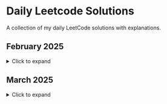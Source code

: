 # Daily Leetcode Solutions

A collection of my daily LeetCode solutions with explanations.

## February 2025
<details>
<summary>Click to expand</summary>

Total Problems: 19
</br>Easy: 1
</br>Medium: 16
</br>Hard: 2

| Date | Problem | Difficulty | Solution Link |
|------|---------|------------|---------------|
| 2025-02-10 | [3174. Clear Digits](https://leetcode.com/problems/clear-digits/) | Easy | [Solution](./3174-ClearDigits.java) |
| 2025-02-11 | [1910. Remove All Occurrences of a Substring](https://leetcode.com/problems/remove-all-occurrences-of-a-substring/) | Medium | [Solution](./1910-removeOccurrences.java) |
| 2025-02-12 | [2342. Max Sum of a Pair With Equal Sum of Digits](https://leetcode.com/problems/max-sum-of-a-pair-with-equal-sum-of-digits/) | Medium | [Solution](./2342-maximumSumPair.java) |
| 2025-02-13 | [3066. Minimum Operations to Exceed Threshold Value II](https://leetcode.com/problems/minimum-operations-to-exceed-threshold-value-ii/) | Medium | [Solution](./3066-minOperations.java) |
| 2025-02-14 | [1352. Product of the Last K Numbers](https://leetcode.com/problems/product-of-the-last-k-numbers/) | Medium | [Solution](./1352-ProductOfNumbers.java) |
| 2025-02-15 | [2698. Find the Punishment Number of an Integer](https://leetcode.com/problems/find-the-punishment-number-of-an-integer/) | Medium | [Solution](./1352-ProductOfNumbers.java) |
| 2025-02-16 | [1718. Construct the Lexicographically Largest Valid Sequence](https://leetcode.com/problems/construct-the-lexicographically-largest-valid-sequence/) | Medium | [Solution](./1718-constructDistancedSequence.java) |
| 2025-02-17 | [1079. Letter Tile Possibilities](https://leetcode.com/problems/letter-tile-possibilities/) | Medium | [Solution](./1079-numTilePossibilities.java) |
| 2025-02-18 | [2375. Construct Smallest Number From DI String](https://leetcode.com/problems/construct-smallest-number-from-di-string/) | Medium | [Solution](./2375-smallestNumber.java) |
| 2025-02-19 | [1415. The k-th Lexicographical String of All Happy Strings of Length n](https://leetcode.com/problems/the-k-th-lexicographical-string-of-all-happy-strings-of-length-n/) | Medium | [Solution](./1415-getHappyString.java) |
| 2025-02-20 | [1980. Find Unique Binary String](https://leetcode.com/problems/the-k-th-lexicographical-string-of-all-happy-strings-of-length-n/) | Medium | [Solution](./1980-findDifferentBinaryString.java) |
| 2025-02-21 | [1261. Find Elements in a Contaminated Binary Tree](https://leetcode.com/problems/find-elements-in-a-contaminated-binary-tree/) | Medium | [Solution](./1261-FindElements.java) |
| 2025-02-22 | [1028. Recover a Tree From Preorder Traversal](https://leetcode.com/problems/recover-a-tree-from-preorder-traversal/) | Hard | [Solution](./1028-recoverFromPreorder.java) |
| 2025-02-23 | [889. Construct Binary Tree from Preorder and Postorder Traversal](https://leetcode.com/problems/construct-binary-tree-from-preorder-and-postorder-traversal/) | Medium | [Solution](./889-constructTree.java) |
| 2025-02-24 | [2467. Most Profitable Path in a Tree](https://leetcode.com/problems/most-profitable-path-in-a-tree/) | Medium | [Solution](./889-constructTree.java) |
| 2025-02-25 | [1524. Number of Sub-arrays With Odd Sum](https://leetcode.com/problems/number-of-sub-arrays-with-odd-sum/) | Medium | [Solution](./1524-numOfSubarrays.java) |
| 2025-02-26 | [1749. Maximum Absolute Sum of Any Subarray](https://leetcode.com/problems/maximum-absolute-sum-of-any-subarray/) | Medium | [Solution](./1749-maxAbsoluteSum.java) |
| 2025-02-27 | [873. Length of Longest Fibonacci Subsequence](https://leetcode.com/problems/length-of-longest-fibonacci-subsequence/) | Medium | [Solution](./873-lenLongestFibSubseq.java) |
| 2025-02-28 | [1092. Shortest Common Supersequence ](https://leetcode.com/problems/shortest-common-supersequence/) | Hard | [Solution](./1092-shortestCommonSupersequence.java) |

</details>

## March 2025
<details>
<summary>Click to expand</summary>

| Date | Problem | Difficulty | Solution Link |
|------|---------|------------|---------------|
| 2025-03-01 | [2460. Apply Operations to an Array](https://leetcode.com/problems/apply-operations-to-an-array/) | Easy | [Solution](./March/2460-applyOperations.java) |
| 2025-03-02 | [2570. Merge Two 2D Arrays by Summing Values](https://leetcode.com/problems/merge-two-2d-arrays-by-summing-values/) | Easy | [Solution](./March/2570-mergeArrays.java) |
| 2025-03-03 | [2161. Partition Array According to Given Pivot](https://leetcode.com/problems/partition-array-according-to-given-pivot/) | Medium | [Solution](./March/2161-pivotArray.java) |
| 2025-03-04 | [1780. Check if Number is a Sum of Powers of Three](https://leetcode.com/problems/partition-array-according-to-given-pivot/) | Medium | [Solution](./March/1780-checkPowersOfThree.java) |
| 2025-03-05 | [2579. Count Total Number of Colored Cells](https://leetcode.com/problems/count-total-number-of-colored-cells/) | Medium | [Solution](./March/2579-coloredCells.java) |
| 2025-03-06 | [2965. Find Missing and Repeated Values](https://leetcode.com/problems/find-missing-and-repeated-values/) | Easy | [Solution](./March/2965-findMissingAndRepeatedValues.java) |
| 2025-03-07 | [2523. Closest Prime Numbers in Range](https://leetcode.com/problems/closest-prime-numbers-in-range/) | Medium | [Solution](./March/2523-closestPrimes.java) |

</details>